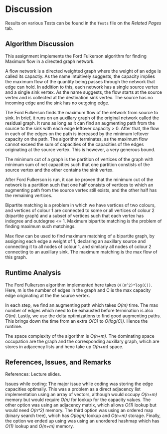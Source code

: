Discussion
===

Results on various Tests can be found in the `Tests` file on the _Related Pages_ tab.

## Algorithm Discussion

This assignment implements the Ford Fulkerson algorithm for finding Maximum flow in a directed graph network.

A flow network is a directed weighted graph where the weight of an edge is called its capactiy. As the name intuitively suggests, the capacity implies the maximum flow of the quantity being passes through the network that edge can hold. In addition to this, each network has a single source vertex and a single sink vertex. As the name suggests, the flow starts at the source vertex and is collected at the destination sink vertex. The source has no incoming edge and the sink has no outgoing edge.

The Ford Fulkerson finds the maximum flow of the network from source to sink. In brief, it runs on an auxillary graph of the original network called the residual graph. It runs as long as it can find an augmenting path from the source to the sink with each edge leftover capacity > 0. After that, the flow in each of the edges on the path is increased by the minimum leftover capacity on the path. The algorithm terminates, as the maximum flow cannot exceed the sum of capacities of the capacities of the edges originating at the source vertex. This is however, a very generous bound.

The minimum cut of a graph is the partition of vertices of the graph with minimum sum of net capacities such that one partition constists of the source vertex and the other contains the sink vertex.

After Ford Fulkerson is run, it can be proven that the minimum cut of the network is a partition such that one half consists of vertices to which an augmenting path from the source vertex still exists, and the other half has the remaining vertices.

Bipartite matching is a problem in which we have vertices of two colours, and vertices of colour 1 are connected to some or all vertices of colour 2 (bipartite graph) and a subset of vertices such that each vertex has indegree and outdegree <= 1. Maximum bipartite matching is the problem of finding maximum such matchings.

Max flow can be used to find maximum matching of a bipartite graph, by assigning each edge a weight of 1, declaring an auxillary source and connecting it to all nodes of colour 1, and similarly all nodes of colour 2 connecting to an auxillary sink. The maximum matching is the max flow of this graph.

## Runtime Analysis

The Ford Fulkerson algorithm implemented here takes `O((m^2)*log(C))`. Here, m is the number of edges in the graph and C is the max capacity edge originating at the the source vertex.

In each step, we find an augmenting path which takes _O(m)_ time. The max number of edges which need to be exhausted before termination is also _O(m)_. Lastly, we use the delta optimizations to find good augmenting paths. This brings down the time from an extra _O(C)_ to _O(log(C))_. Hence the runtime.

The space complexity of the algorithm is _O(n+m)_. The dominating space occupation are the graph and the corresponding auxillary graph, which are stores in adjacency lists and henc take up _O(n+m)_ space.

## References, Issues, and Remarks

References: Lecture slides.

Issues while coding: The major issue while coding was storing the edge capacities optimally. This was a problem as a direct adjacency list implementation using an array of vectors, although would occupy _O(n+m)_ memory but would require _O(n)_ for lookup for the capacity values. The other option was using an adjacency matrix, which allows _O(1)_ lookup but would need _O(n^2)_ memory. The third option was using an ordered map (binary search tree), which has _O(logn)_ lookup and _O(n+m)_ storage. Finally, the option we ended up using was using an unordered hashmap which has _O(1)_ lookup and _O(n+m)_ memory.
